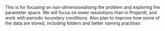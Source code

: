 This is for focusing on non-dimensionalising the problem and exploring the parameter space. We will focus on lower resolutions than in Project6, and work with periodic boundary conditions. Also plan to improve how some of the data are stored, including folders and better naming practises